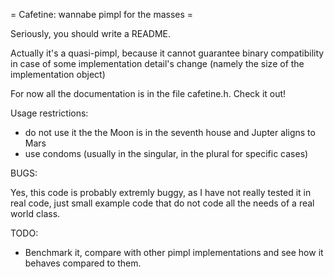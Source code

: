 = Cafetine: wannabe pimpl for the masses =

Seriously, you should write a README.

Actually it's a quasi-pimpl, because it cannot guarantee binary compatibility in case of
some implementation detail's change (namely the size of the implementation object)

For now all the documentation is in the file cafetine.h. Check it out!

Usage restrictions:

- do not use it the the Moon is in the seventh house and Jupter aligns to Mars
- use condoms (usually in the singular, in the plural for specific cases)

BUGS:

Yes, this code is probably extremly buggy, as I have not really tested it in real code,
just small example code that do not code all the needs of a real world class.

TODO:

- Benchmark it, compare with other pimpl implementations and see how it behaves
  compared to them.
